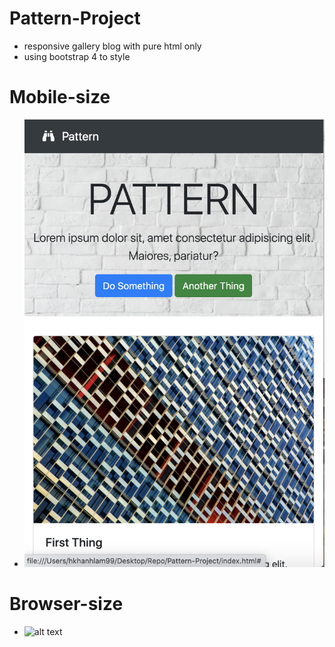 # Pattern-Project
- responsive gallery blog with pure html only
- using bootstrap 4 to style

# Mobile-size
- ![alt text](https://github.com/Liam1809/Pattern-Project/blob/master/Upshot/mobile-size.png)

# Browser-size
- ![alt text](https://github.com/Liam1809/Pattern-Project/blob/master/Upshot/browser-size.png)